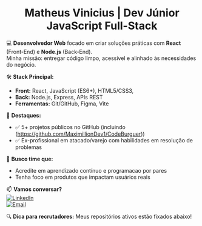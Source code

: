 <h1 align="center">Matheus Vinicius | Dev Júnior JavaScript Full-Stack</h1>

💻 **Desenvolvedor Web** focado em criar soluções práticas com **React** (Front-End) e **Node.js** (Back-End).  
Minha missão: entregar código limpo, acessível e alinhado às necessidades do negócio.

🛠 **Stack Principal:**  
- **Front:** React, JavaScript (ES6+), HTML5/CSS3,
- **Back:** Node.js, Express, APIs REST  
- **Ferramentas:** Git/GitHub, Figma, Vite  

🚀 **Destaques:**  
- ✅ 5+ projetos públicos no GitHub (incluindo (https://github.com/MaximillionDev1/CodeBurguer))  
- ✅ Ex-profissional em atacado/varejo com habilidades em resolução de problemas  

🎯 **Busco time que:**  
- Acredite em aprendizado contínuo e programacao por pares
- Tenha foco em produtos que impactam usuários reais  

📫 **Vamos conversar?**  
[![LinkedIn](https://img.shields.io/badge/LinkedIn-Connect-0077B5?style=flat&logo=linkedin)](https://www.linkedin.com/in/matheus-vinicius-dev/)  
[![Email](https://img.shields.io/badge/Email-Me_Chama-D14836?style=flat&logo=gmail)](matheus_vinix@hotmail.com.br)  

🔍 **Dica para recrutadores:** Meus repositórios ativos estão fixados abaixo!  

